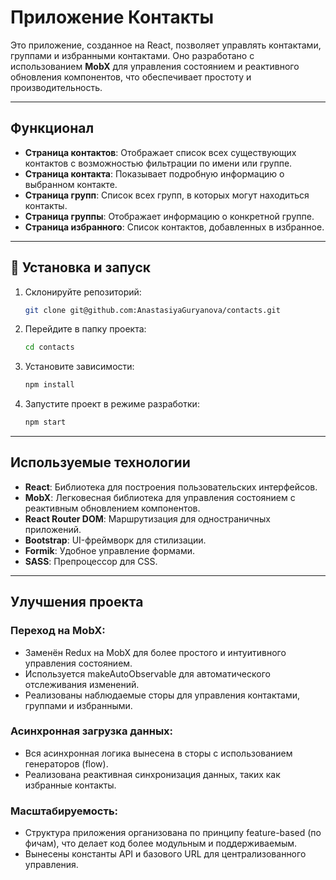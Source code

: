 # Приложение Контакты

Это приложение, созданное на React, позволяет управлять контактами, группами и избранными контактами. Оно разработано с использованием **MobX** для управления состоянием и реактивного обновления компонентов, что обеспечивает простоту и производительность.

---

## Функционал

- **Страница контактов**: Отображает список всех существующих контактов с возможностью фильтрации по имени или группе.
- **Страница контакта**: Показывает подробную информацию о выбранном контакте.
- **Страница групп**: Список всех групп, в которых могут находиться контакты.
- **Страница группы**: Отображает информацию о конкретной группе.
- **Страница избранного**: Список контактов, добавленных в избранное.

---

## 🚀 Установка и запуск

1. Склонируйте репозиторий:

   ```bash
   git clone git@github.com:AnastasiyaGuryanova/contacts.git

   ```

2. Перейдите в папку проекта:

   ```bash
   cd contacts
   ```

3. Установите зависимости:

   ```bash
   npm install
   ```

4. Запустите проект в режиме разработки:

   ```bash
   npm start
   ```

---

## Используемые технологии

- **React**: Библиотека для построения пользовательских интерфейсов.
- **MobX**: Легковесная библиотека для управления состоянием с реактивным обновлением компонентов.
- **React Router DOM**: Маршрутизация для одностраничных приложений.
- **Bootstrap**: UI-фреймворк для стилизации.
- **Formik**: Удобное управление формами.
- **SASS**: Препроцессор для CSS.

---

## Улучшения проекта

### Переход на MobX:

- Заменён Redux на MobX для более простого и интуитивного управления состоянием.
- Используется makeAutoObservable для автоматического отслеживания изменений.
- Реализованы наблюдаемые сторы для управления контактами, группами и избранными.

### Асинхронная загрузка данных:

- Вся асинхронная логика вынесена в сторы с использованием генераторов (flow).
- Реализована реактивная синхронизация данных, таких как избранные контакты.

### Масштабируемость:

- Структура приложения организована по принципу feature-based (по фичам), что делает код более модульным и поддерживаемым.
- Вынесены константы API и базового URL для централизованного управления.
